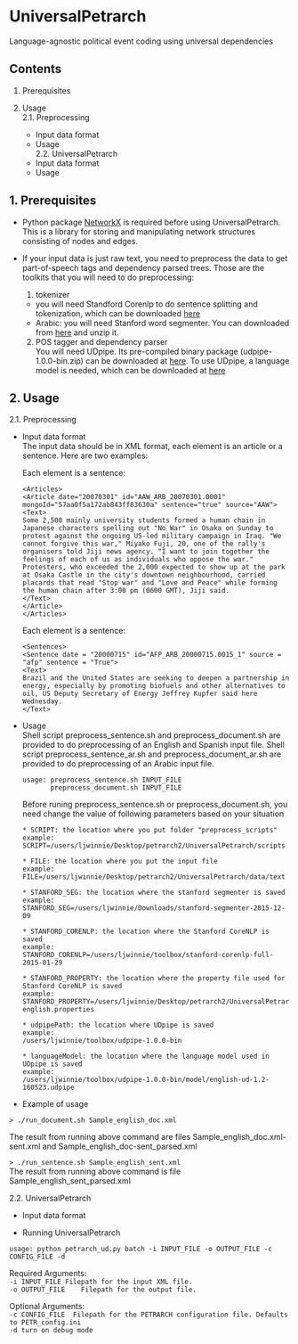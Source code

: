 # UniversalPetrarch
Language-agnostic political event coding using universal dependencies

## Contents


1. Prerequisites

2. Usage  
	2.1. Preprocessing  
	* Input data format  
	* Usage  
	2.2. UniversalPetrarch  
	* Input data format  
	* Usage  


   

## 1. Prerequisites
* Python package [NetworkX](https://networkx.github.io/) is required before using UniversalPetrarch. This is a library for storing and manipulating network structures consisting of nodes and edges. 

* If your input data is just raw text, you need to preprocess the data to get part-of-speech tags and dependency parsed trees. Those are the toolkits that you will need to do preprocessing:
	1. tokenizer
	* you will need Standford Corenlp to do sentence splitting and tokenization, which can be downloaded [here](http://stanfordnlp.github.io/CoreNLP/download.html)
	* Arabic: you will need Stanford word segmenter. You can downloaded from [here](http://nlp.stanford.edu/software/segmenter.html#Download) and unzip it.

	2. POS tagger and dependency parser  
	You will need UDpipe. Its pre-compiled binary package (udpipe-1.0.0-bin.zip) can be downloaded at [here](https://github.com/ufal/udpipe/releases/tag/v1.0.0). To use UDpipe, a language model is needed, which can be downloaded at [here](https://ufal.mff.cuni.cz/udpipe#download)



## 2. Usage
2.1. Preprocessing  
* Input data format  
	The input data should be in XML format, each element is an article or a sentence. Here are two examples:  
    
	Each element is a sentence:  
    
	``` 
	<Articles>
	<Article date="20070301" id="AAW_ARB_20070301.0001" mongoId="57aa0f5a172ab843ff83630a" sentence="true" source="AAW">
	<Text>
	Some 2,500 mainly university students formed a human chain in Japanese characters spelling out "No War" in Osaka on Sunday to protest against the ongoing US-led military campaign in Iraq. "We cannot forgive this war," Miyako Fuji, 20, one of the rally's organisers told Jiji news agency. "I want to join together the feelings of each of us as individuals who oppose the war." Protesters, who exceeded the 2,000 expected to show up at the park at Osaka Castle in the city's downtown neighbourhood, carried placards that read "Stop war" and "Love and Peace" while forming the human chain after 3:00 pm (0600 GMT), Jiji said.
	</Text>
	</Article>
	</Articles>
	```

	Each element is a sentence:  
    
    ```
    <Sentences>
	<Sentence date = "20000715" id="AFP_ARB_20000715.0015_1" source = "afp" sentence = "True">
	<Text>
	Brazil and the United States are seeking to deepen a partnership in energy, especially by promoting biofuels and other alternatives to oil, US Deputy Secretary of Energy Jeffrey Kupfer said here Wednesday. 
	</Text>
	```
* Usage  
	Shell script preprocess_sentence.sh and preprocess_document.sh are provided to do preprocessing of an English and Spanish input file. Shell script preprocess_sentence_ar.sh and preprocess_document_ar.sh are provided to do preprocessing of an Arabic input file. 

	```
	usage: preprocess_sentence.sh INPUT_FILE  
		   preprocess_document.sh INPUT_FILE
	```

	Before runing preprocess_sentence.sh or preprocess_document.sh, you need change the value of following parameters based on your situation

	``` 
	* SCRIPT: the location where you put folder "preprocess_scripts"
	example:
	SCRIPT=/users/ljwinnie/Desktop/petrarch2/UniversalPetrarch/scripts

	* FILE: the location where you put the input file 
	example:
	FILE=/users/ljwinnie/Desktop/petrarch2/UniversalPetrarch/data/text

	* STANFORD_SEG: the location where the stanford segmenter is saved
	example:
	STANFORD_SEG=/users/ljwinnie/Downloads/stanford-segmenter-2015-12-09

	* STANFORD_CORENLP: the location where the Stanford CoreNLP is saved
	example:
	STANFORD_CORENLP=/users/ljwinnie/toolbox/stanford-corenlp-full-2015-01-29

	* STANFORD_PROPERTY: the location where the property file used for Stanford CoreNLP is saved
	example:
	STANFORD_PROPERTY=/users/ljwinnie/Desktop/petrarch2/UniversalPetrarch/preprocessing/config/StanfordCoreNLP-english.properties

	* udpipePath: the location where UDpipe is saved
	example:
	/users/ljwinnie/toolbox/udpipe-1.0.0-bin 
	
	* languageModel: the location where the language model used in UDpipe is saved
	example:
	/users/ljwinnie/toolbox/udpipe-1.0.0-bin/model/english-ud-1.2-160523.udpipe
	
	```
* Example of usage

``> ./run_document.sh Sample_english_doc.xml`` 

The result from running above command are files Sample_english_doc.xml-sent.xml and Sample_english_doc-sent_parsed.xml 

``> ./run_sentence.sh Sample_english_sent.xml``  
The result from running above command is file Sample_english_sent_parsed.xml 


2.2. UniversalPetrarch

* Input data format

* Running UniversalPetrarch  

``usage: python petrarch_ud.py batch -i INPUT_FILE -o OUTPUT_FILE -c CONFIG_FILE -d``

Required Arguments:  
``-i INPUT_FILE	Filepath for the input XML file. ``  
``-o OUTPUT_FILE	Filepath for the output file.``

Optional Arguments:  
``-c CONFIG_FILE  Filepath for the PETRARCH configuration file. Defaults to PETR_config.ini``  
``-d turn on debug mode``

